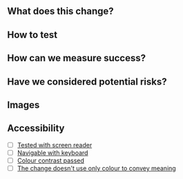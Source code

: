 <!-- See https://github.com/guardian/recommendations/blob/main/pull-requests.md for recommendations on raising and reviewing pull requests. -->

## What does this change?

<!-- A PR should have enough detail to be understandable far in the future. e.g what is the problem/why is the change needed, how does it solve it and any questions or points of discussion. Prefer copying information from a Trello card over linking to it; the card may not always exist and reviewers may not have access to the board. -->

## How to test

<!-- Provide instructions to help others verify the change. This could take the form of "On PROD, do X and witness Y. On this branch, do X and witness Z. " -->

## How can we measure success?

<!-- Do you expect errors to decrease? Do you expect user journeys to be simplified? What can be used to prove this? A filtered view of logs or analytics, etc? -->

## Have we considered potential risks?

<!-- What are the potential risks and how can they be mitigated? Does an error require an alarm? Should user help, infosec, or legal be informed of this change? Is private information guarded? Do we need to add anything in the backlog? -->

## Images

<!-- Usually only applicable to UI changes, what did it look like before and what will it look like after? -->

## Accessibility

<!-- Usually only applicable to UI changes, check the boxes if you are satisfied that your changes pass these tests -->

-   [ ] [Tested with screen reader](https://github.com/guardian/accessibility/blob/main/people-and-technology/03-visual.md#screen-reader)
-   [ ] [Navigable with keyboard](https://github.com/guardian/accessibility/blob/main/people-and-technology/02-physical.md#keyboard)
-   [ ] [Colour contrast passed](https://github.com/guardian/accessibility/blob/main/people-and-technology/03-visual.md#contrast)
-   [ ] [The change doesn't use only colour to convey meaning](https://github.com/guardian/accessibility/blob/main/people-and-technology/03-visual.md#use-of-colour)
